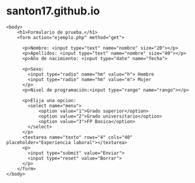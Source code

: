 # santon17.github.io
<!DOCTYPE html>
<html lang="es">
	<head>
		<meta charset="utf-8">
		<title>Saúl Santonja</title>
		<meta name="viewport" content="width=device-width, initial-scale=1.0">
		<link rel="stylesheet" href="estilo.css">
	</head>

	<body>
		<h1>Formulario de prueba.</h1>
		<form action="ejemplo.php" method="get">
		  
		  <p>Nombre: <input type="text" name="nombre" size="20"></p>
		  <p>Apellidos: <input type="text" name="nombre" size="40"></p>
		  <p>Año de nacimiento: <input type="date" name="fecha">

		  <p>Sexo:
			<input type="radio" name="hm" value="h"> Hombre
			<input type="radio" name="hm" value="m"> Mujer
		  </p>
		  <p>Nivel de programación:<input type="range" name="rango"></p>
		  
		  <p>Elija una opcion:
			<select name="menu">
			    <option value="1">Grado superior</option>
				<option value="2">Grado universitario</option>
				<option value="3">FP Basica</option>
			</select>
		  </p>
		  <textarea name="texto" rows="4" cols="40" placeholder="Experiencia laboral"></textarea>
		  <p>
			<input type="submit" value="Enviar">
			<input type="reset" value="Borrar">
		  </p>
		</form>
	</body>
</html>
